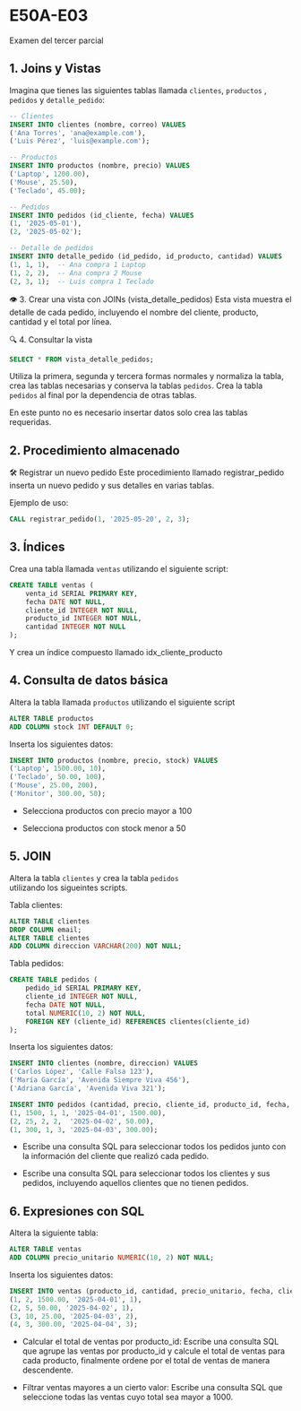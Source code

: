 # E50A-E03
Examen del tercer parcial

## 1. Joins y Vistas

Imagina que tienes las siguientes tablas llamada `clientes`, `productos` , `pedidos` y `detalle_pedido`:

```sql
-- Clientes
INSERT INTO clientes (nombre, correo) VALUES
('Ana Torres', 'ana@example.com'),
('Luis Pérez', 'luis@example.com');

-- Productos
INSERT INTO productos (nombre, precio) VALUES
('Laptop', 1200.00),
('Mouse', 25.50),
('Teclado', 45.00);

-- Pedidos
INSERT INTO pedidos (id_cliente, fecha) VALUES
(1, '2025-05-01'),
(2, '2025-05-02');

-- Detalle de pedidos
INSERT INTO detalle_pedido (id_pedido, id_producto, cantidad) VALUES
(1, 1, 1),  -- Ana compra 1 Laptop
(1, 2, 2),  -- Ana compra 2 Mouse
(2, 3, 1);  -- Luis compra 1 Teclado
```

👁️ 3. Crear una vista con JOINs (vista_detalle_pedidos)
Esta vista muestra el detalle de cada pedido, incluyendo el nombre del cliente, producto, cantidad y el total por línea.


🔍 4. Consultar la vista
```sql
SELECT * FROM vista_detalle_pedidos;
```


Utiliza la primera, segunda y tercera formas normales y normaliza la tabla, crea las tablas necesarias y conserva la tablas `pedidos`. Crea la tabla `pedidos` al final por la dependencia de otras tablas.

En este punto no es necesario insertar datos solo crea las tablas requeridas.

## 2. Procedimiento almacenado

🛠️  Registrar un nuevo pedido
Este procedimiento llamado registrar_pedido inserta un nuevo pedido y sus detalles en varias tablas. 

Ejemplo de uso:
```sql
CALL registrar_pedido(1, '2025-05-20', 2, 3);
```

## 3. Índices

Crea una tabla llamada `ventas` utilizando el siguiente script:

```sql
CREATE TABLE ventas (
    venta_id SERIAL PRIMARY KEY,
    fecha DATE NOT NULL,
    cliente_id INTEGER NOT NULL,
    producto_id INTEGER NOT NULL,
    cantidad INTEGER NOT NULL
);
```

Y crea un índice compuesto llamado idx_cliente_producto

## 4. Consulta de datos básica

Altera la tabla llamada `productos` utilizando el
siguiente script

```sql
ALTER TABLE productos
ADD COLUMN stock INT DEFAULT 0;
```

Inserta los siguientes datos:

```sql
INSERT INTO productos (nombre, precio, stock) VALUES
('Laptop', 1500.00, 10),
('Teclado', 50.00, 100),
('Mouse', 25.00, 200),
('Monitor', 300.00, 50);
```

- Selecciona productos con precio mayor a 100

- Selecciona productos con stock menor a 50

## 5. JOIN

Altera la tabla `clientes` y crea la tabla `pedidos`  
utilizando los sigueintes scripts.

Tabla clientes:

```sql
ALTER TABLE clientes
DROP COLUMN email;
ALTER TABLE clientes
ADD COLUMN direccion VARCHAR(200) NOT NULL;
```

Tabla pedidos:

```sql
CREATE TABLE pedidos (
    pedido_id SERIAL PRIMARY KEY,
    cliente_id INTEGER NOT NULL,
    fecha DATE NOT NULL,
    total NUMERIC(10, 2) NOT NULL,
    FOREIGN KEY (cliente_id) REFERENCES clientes(cliente_id)
);
```

Inserta los siguientes datos:

```sql
INSERT INTO clientes (nombre, direccion) VALUES
('Carlos López', 'Calle Falsa 123'),
('María García', 'Avenida Siempre Viva 456'),
('Adriana García', 'Avenida Viva 321');
``` 
```sql
INSERT INTO pedidos (cantidad, precio, cliente_id, producto_id, fecha, total) VALUES
(1, 1500, 1, 1, '2025-04-01', 1500.00),
(2, 25, 2, 2,  '2025-04-02', 50.00),
(1, 300, 1, 3, '2025-04-03', 300.00);
``` 

- Escribe una consulta SQL para seleccionar todos los pedidos junto con la información del cliente que realizó cada pedido.


- Escribe una consulta SQL para seleccionar todos los clientes y sus pedidos, incluyendo aquellos clientes que no tienen pedidos.

## 6. Expresiones con SQL


Altera la siguiente tabla:  
```sql
ALTER TABLE ventas
ADD COLUMN precio_unitario NUMERIC(10, 2) NOT NULL;
``` 

Inserta los siguientes datos:
```sql
INSERT INTO ventas (producto_id, cantidad, precio_unitario, fecha, cliente_id) VALUES
(1, 2, 1500.00, '2025-04-01', 1),
(2, 5, 50.00, '2025-04-02', 1),
(3, 10, 25.00, '2025-04-03', 2),
(4, 3, 300.00, '2025-04-04', 3);
``` 

- Calcular el total de ventas por producto_id: Escribe una consulta SQL que agrupe 
las ventas por producto_id y calcule el total de ventas para cada producto, finalmente ordene
por el total de ventas de manera descendente.


- Filtrar ventas mayores a un cierto valor: Escribe una consulta SQL que seleccione todas las ventas cuyo total sea mayor a 1000.
